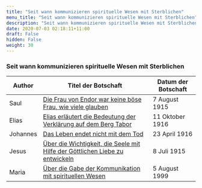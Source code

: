 ```yaml
---
title: "Seit wann kommunizieren spirituelle Wesen mit Sterblichen"
menu_title: "Seit wann kommunizieren spirituelle Wesen mit Sterblichen"
description: "Seit wann kommunizieren spirituelle Wesen mit Sterblichen"
date: 2020-07-03 02:18:11+11:00
draft: False
hidden: False
weight: 30
---
```

### Seit wann kommunizieren spirituelle Wesen mit Sterblichen

**Author** | **Titel der Botschaft** | **Datum der Botschaft**  
---|---|---
Saul | [Die Frau von Endor war keine böse Frau, wie viele glauben](/padgett-botschaften/padgett-botschaften-in-reihenfolge-des-datums/padgett-botschaften-1915-januar-august/die-frau-von-endor-war-keine-boese-frau-wie-viele-glauben-jep-saul-7-august-1915/) | 7 August 1915
Elias | [Elias erläutert die Bedeutung der Verklärung auf dem Berg Tabor](/padgett-botschaften/padgett-botschaften-in-reihenfolge-des-datums/padgett-botschaften-1916/elias-erlaeutert-die-bedeutung-der-verklaerung-auf-dem-berg-tabor-jep-elias-11-oktober-1916/) | 11 Oktober 1916
Johannes | [Das Leben endet nicht mit dem Tod](/padgett-botschaften/padgett-botschaften-in-reihenfolge-des-datums/padgett-botschaften-1916/das-leben-endet-nicht-mit-dem-tod-jep-johannes-23-april-1916/) | 23 April 1916
Jesus | [Über die Wichtigkeit, die Seele mit Hilfe der Göttlichen Liebe zu entwickeln](/padgett-botschaften/padgett-botschaften-in-reihenfolge-des-datums/padgett-botschaften-1915-januar-august/ueber-die-wichtigkeit-die-seele-mit-hilfe-der-goettlichen-liebe-zu-entwickeln-jep-jesus-8-juli-1915/) | 8 Juli 1915
Maria | [Über die Gabe der Kommunikation mit spirituellen Wesen](/aktuelle-botschaften/aktuelle-botschaften-in-reihenfolge-des-datums/aktuelle-botschaften-1995-1999/ueber-die-gabe-der-kommunikation-mit-spirituellen-wesen-ar-maria-5-august-1999/) | 5 August 1999
